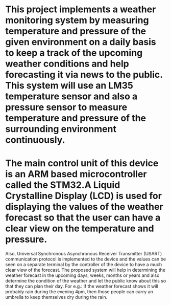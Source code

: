 # This project implements a weather monitoring system by measuring temperature and pressure of the given environment on a daily basis to keep a track of the upcoming weather conditions and help forecasting it via news to the public. This system will use an LM35 temperature sensor and also a pressure sensor to measure temperature and pressure of the surrounding environment continuously.
# The main control unit of this device is an ARM based microcontroller called the STM32.A Liquid Crystalline Display (LCD) is used for displaying the values of the weather forecast so that the user can have a clear view on the temperature and pressure. 
Also, Universal Synchronous Asynchronous Receiver Transmitter (USART) communication protocol is implemented to the device and the values can be seen on a separate terminal by the controller of the device to have a much clear view of the forecast. 
The proposed system will help in determining the weather forecast in the upcoming days, weeks, months or years and also determine the condition of the weather and let the public know about this so that they can plan their day. For e.g.: if the weather forecast shows it will probably rain during the evening 4pm, then those people can carry an umbrella to keep themselves dry during the rain.
